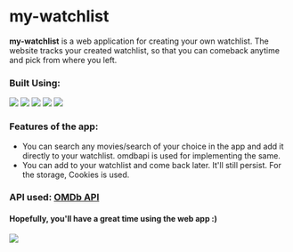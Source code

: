 # my-watchlist
<b>my-watchlist</b> is a web application for creating your own watchlist. The website tracks your created watchlist, so that you can comeback anytime and pick from where you left.

### Built Using:
<p> 
  <img src="https://img.shields.io/badge/-ReactJs-61DAFB?logo=react&logoColor=white&style=flat">
  <img src="https://img.shields.io/badge/TypeScript-007ACC?&logo=typescript&logoColor=white">
  <img src="https://img.shields.io/badge/-HTML5-E34F26?logo=HTML5&logoColor=white&style=flat">
  <img src="https://img.shields.io/badge/-CSS-1572B6?logo=Css3&logoColor=white&style=flat">
  <img src="https://img.shields.io/badge/-npm-CB3837?logo=npm&logoColor=white&style=flat"> 
</p>

### Features of the app:
<ul>
    <li>You can search any movies/search of your choice in the app and add it directly to your watchlist. omdbapi is used for implementing the same.</li>
    <li>You can add to your watchlist and come back later. It'll still persist. For the storage, Cookies is used.</li>
</ul>

### API used: <a href="http://www.omdbapi.com/">OMDb API</a>

#### Hopefully, you'll have a great time using the web app :)

<img src="https://github.com/ashishpoudel995/my-watchlist/blob/master/src/images/chillin.gif"/>